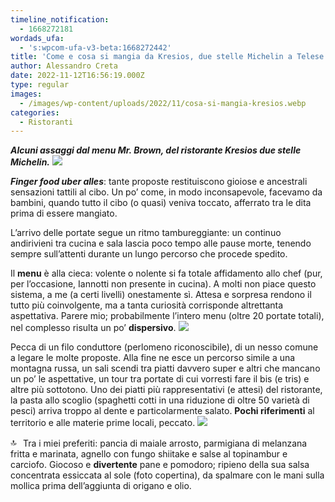 ```yaml
---
timeline_notification:
  - 1668272181
wordads_ufa:
  - 's:wpcom-ufa-v3-beta:1668272442'
title: 'Come e cosa si mangia da Kresios, due stelle Michelin a Telese Terme'
author: Alessandro Creta
date: 2022-11-12T16:56:19.000Z
type: regular
images:
  - /images/wp-content/uploads/2022/11/cosa-si-mangia-kresios.webp
categories:
  - Ristoranti
---
```


***Alcuni assaggi dal menu Mr. Brown, del ristorante Kresios due stelle Michelin.***
![](/images/wp-content/uploads/2022/11/kresios-cosa-si-mangia.webp)

***Finger food uber alles***: tante proposte restituiscono gioiose e ancestrali sensazioni tattili al cibo. Un po’ come, in modo inconsapevole, facevamo da bambini, quando tutto il cibo (o quasi) veniva toccato, afferrato tra le dita prima di essere mangiato.

L’arrivo delle portate segue un ritmo tambureggiante: un continuo andirivieni tra cucina e sala lascia poco tempo alle pause morte, tenendo sempre sull’attenti durante un lungo percorso che procede spedito.

Il **menu** è alla cieca: volente o nolente si fa totale affidamento allo chef (pur, per l’occasione, Iannotti non presente in cucina). A molti non piace questo sistema, a me (a certi livelli) onestamente sì. Attesa e sorpresa rendono il tutto più coinvolgente, ma a tanta curiosità corrisponde altrettanta aspettativa. Parere mio; probabilmente l’intero menu (oltre 20 portate totali), nel complesso risulta un po’ **dispersivo**.
![](/images/wp-content/uploads/2022/11/kresios-piatti-menu-cosa-si-mangia-1.webp)

Pecca di un filo conduttore (perlomeno riconoscibile), di un nesso comune a legare le molte proposte. Alla fine ne esce un percorso simile a una montagna russa, un sali scendi tra piatti davvero super e altri che mancano un po’ le aspettative, un tour tra portate di cui vorresti fare il bis (e tris) e altre più sottotono. Uno dei piatti più rappresentativi (e attesi) del ristorante, la pasta allo scoglio (spaghetti cotti in una riduzione di oltre 50 varietà di pesci) arriva troppo al dente e particolarmente salato. **Pochi riferimenti** al territorio e alle materie prime locali, peccato.
![](/images/wp-content/uploads/2022/11/pasticceria-kresios-cosa-si-mangia-1.webp)

<img loading="lazy" decoding="async" height="16" width="16" src="https://static.xx.fbcdn.net/images/emoji.php/v9/t60/1/16/1f51d.webp" alt="🔝" /> Tra i miei preferiti: pancia di maiale arrosto, parmigiana di melanzana fritta e marinata, agnello con fungo shiitake e salse al topinambur e carciofo. Giocoso e **divertente** pane e pomodoro; ripieno della sua salsa concentrata essiccata al sole (foto copertina), da spalmare con le mani sulla mollica prima dell’aggiunta di origano e olio.
